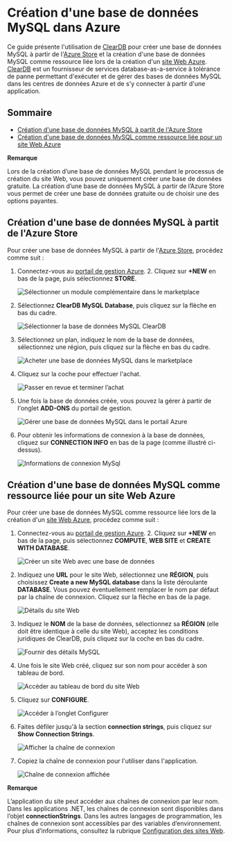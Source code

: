 
# Création d'une base de données MySQL dans Azure

Ce guide présente l'utilisation de [ClearDB][1] pour créer une base de données MySQL à partir de l'[Azure Store](/en-us/store/overview/) et la création d'une base de données MySQL comme ressource liée lors de la création d'un [site Web Azure](/en-us/manage/services/web-sites/). [ClearDB][1] est un fournisseur de services database-as-a-service à tolérance de panne permettant d'exécuter et de gérer des bases de données MySQL dans les centres de données Azure et de s'y connecter à partir d'une application.

## Sommaire

* [Création d'une base de données MySQL à partit de l'Azure Store](#CreateFromStore)
* [Création d'une base de données MySQL comme ressource liée pour un site Web Azure](#CreateForWebSite)

<div  class="dev-callout"> 
<b>Remarque</b> 
<p>Lors de la création d’une base de données MySQL pendant le processus de création du site Web, vous pouvez uniquement créer une base de données gratuite. La création d’une base de données MySQL à partir de l’Azure Store vous permet de créer une base de données gratuite ou de choisir une des options payantes.</p> 
</div>

 <h2><a id="CreateFromStore" ></a>Création d'une base de données MySQL à partit de l'Azure Store</h2>


Pour créer une base de données MySQL à partir de l'[Azure Store](/en-us/store/overview/), procédez comme suit :

1.  Connectez-vous au [portail de gestion Azure][2]. 2.  Cliquez sur **+NEW** en bas de la page, puis sélectionnez **STORE**.
    
    ![Sélectionner un module complémentaire dans le
    marketplace](./media/create-mysql-db/select-store.png)

3.  Sélectionnez **ClearDB MySQL Database**, puis cliquez sur la flèche en bas du cadre.
    
    ![Sélectionner la base de données MySQL
    ClearDB](./media/create-mysql-db/select-cleardb-mysql.png)

4.  Sélectionnez un plan, indiquez le nom de la base de données, sélectionnez une région, puis cliquez sur la flèche en bas du cadre.
    
    ![Acheter une base de données MySQL dans le
    marketplace](./media/create-mysql-db/purchase-mysql.png)

5.  Cliquez sur la coche pour effectuer l'achat.
    
    ![Passer en revue et terminer
    l’achat](./media/create-mysql-db/complete-mysql-purchase.png)

6.  Une fois la base de données créée, vous pouvez la gérer à partir de l'onglet **ADD-ONS** du portail de gestion.
    
    ![Gérer une base de données MySQL dans le portail
    Azure](./media/create-mysql-db/manage-mysql-add-on.png)

7.  Pour obtenir les informations de connexion à la base de données, cliquez sur **CONNECTION INFO** en bas de la page (comme illustré ci-dessus).
    
    ![Informations de connexion
    MySql](./media/create-mysql-db/mysql-conn-info.png)

<h2><a id="CreateForWebSite" ></a>Création d'une base de données MySQL comme ressource liée pour un site Web Azure</h2>


Pour créer une base de données MySQL comme ressource liée lors de la création d'un [site Web Azure](/en-us/manage/services/web-sites/), procédez comme suit :

1.  Connectez-vous au [portail de gestion Azure][2]. 2.  Cliquez sur **+NEW** en bas de la page, puis sélectionnez **COMPUTE**, **WEB SITE** et **CREATE WITH DATABASE**.
    
    ![Créer un site Web avec une base de
    données](./media/create-mysql-db/custom_create.png)

3.  Indiquez une **URL** pour le site Web, sélectionnez une **RÉGION**, puis choisissez **Create a new MySQL database** dans la liste déroulante **DATABASE**. Vous pouvez éventuellement remplacer le nom par défaut par la chaîne de connexion. Cliquez sur la flèche en bas de la page.
    
    ![Détails du site
    Web](./media/create-mysql-db/provide-website-details.png)

4.  Indiquez le **NOM** de la base de données, sélectionnez sa **RÉGION** (elle doit être identique à celle du site Web), acceptez les conditions juridiques de ClearDB, puis cliquez sur la coche en bas du cadre.
    
    ![Fournir des détails
    MySQL](./media/create-mysql-db/provide-mysql-details.png)

5.  Une fois le site Web créé, cliquez sur son nom pour accéder à son tableau de bord.
    
    ![Accéder au tableau de bord du site
    Web](./media/create-mysql-db/go-to-website-dashboard.png)

6.  Cliquez sur **CONFIGURE**.
    
    ![Accéder à l’onglet
    Configurer](./media/create-mysql-db/go-to-configure-tab.png)

7.  Faites défiler jusqu'à la section **connection strings**, puis cliquez sur **Show Connection Strings**.
    
    ![Afficher la chaîne de
    connexion](./media/create-mysql-db/show-conn-string.png)

8.  Copiez la chaîne de connexion pour l'utiliser dans l'application.
    
    ![Chaîne de connexion
    affichée](./media/create-mysql-db/shown-conn-string.png)

 
<div  class="dev-callout"> 
<b>Remarque</b> 
<p>L’application du site peut accéder aux chaînes de connexion par leur nom. Dans les applications .NET, les chaînes de connexion sont disponibles dans l’objet <b>connectionStrings</b>. Dans les autres langages de programmation, les chaînes de connexion sont accessibles par des variables d’environnement. Pour plus d’informations, consultez la rubrique <a href="/en-us/manage/services/web-sites/how-to-configure-websites/">Configuration des sites Web</a>.</p> 
</div>

 

[1]: http://www.cleardb.com/
[2]: http://manage.windowsazure.com